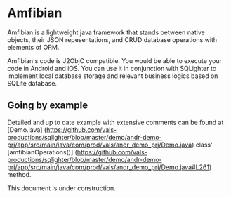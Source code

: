# Amfibian 

Amfibian is a lightweight java framework that stands between native objects, their JSON repesentations, and CRUD database operations with elements of ORM. 

Amfibian's code is J2ObjC compatible. You would be able to execute your code in Android and iOS. You can use it in conjunction with SQLighter to implement local database storage and relevant business logics based on SQLite database.

## Going by example

Detailed and up to date example with extensive comments can
be found at [Demo.java] 
(https://github.com/vals-productions/sqlighter/blob/master/demo/andr-demo-prj/app/src/main/java/com/prod/vals/andr_demo_prj/Demo.java) class' [amfibianOperations()] (https://github.com/vals-productions/sqlighter/blob/master/demo/andr-demo-prj/app/src/main/java/com/prod/vals/andr_demo_prj/Demo.java#L261) method. 

This document is under construction.









